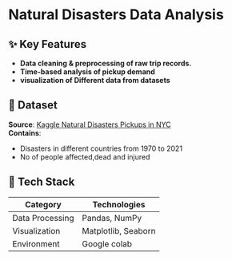 # Natural Disasters Data Analysis


## ✨ Key Features
- **Data cleaning & preprocessing of raw trip records.**
- **Time-based analysis of pickup demand**
- **visualization of Different data from datasets**

## 📂 Dataset
**Source**: [Kaggle Natural Disasters Pickups in NYC](https://www.kaggle.com/datasets/brsdincer/all-natural-disasters-19002021-eosdis/data)  
**Contains**:
- Disasters in different countries from 1970 to 2021
- No of people affected,dead and injured

## 💪 Tech Stack
| Category        | Technologies |
|-----------------|--------------|
| Data Processing | Pandas, NumPy |
| Visualization   | Matplotlib, Seaborn |
| Environment     | Google colab |
